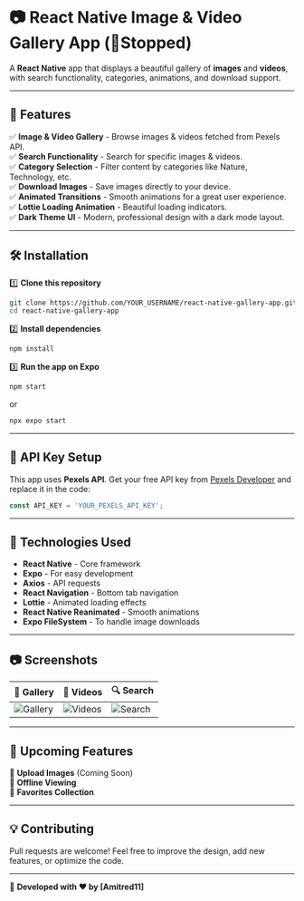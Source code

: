 # 📷 **React Native Image & Video Gallery App**  **(🔴Stopped)**

A **React Native** app that displays a beautiful gallery of **images** and **videos**, with search functionality, categories, animations, and download support.

---

## 🚀 **Features**
✅ **Image & Video Gallery** - Browse images & videos fetched from Pexels API.  
✅ **Search Functionality** - Search for specific images & videos.  
✅ **Category Selection** - Filter content by categories like Nature, Technology, etc.  
✅ **Download Images** - Save images directly to your device.  
✅ **Animated Transitions** - Smooth animations for a great user experience.  
✅ **Lottie Loading Animation** - Beautiful loading indicators.  
✅ **Dark Theme UI** - Modern, professional design with a dark mode layout.  

---

## 🛠 **Installation**
1️⃣ **Clone this repository**  
```bash
git clone https://github.com/YOUR_USERNAME/react-native-gallery-app.git
cd react-native-gallery-app
```

2️⃣ **Install dependencies**  
```bash
npm install
```

3️⃣ **Run the app on Expo**  
```bash
npm start
```
or  
```bash
npx expo start
```

---

## 🔑 **API Key Setup**
This app uses **Pexels API**. Get your free API key from [Pexels Developer](https://www.pexels.com/api/) and replace it in the code:

```javascript
const API_KEY = 'YOUR_PEXELS_API_KEY';
```

---

## 📌 **Technologies Used**
- **React Native** - Core framework  
- **Expo** - For easy development  
- **Axios** - API requests  
- **React Navigation** - Bottom tab navigation  
- **Lottie** - Animated loading effects  
- **React Native Reanimated** - Smooth animations  
- **Expo FileSystem** - To handle image downloads  

---

## 📷 **Screenshots**
| 📸 Gallery | 🎥 Videos | 🔍 Search |
|------------|----------|----------|
| ![Gallery](https://via.placeholder.com/300x600) | ![Videos](https://via.placeholder.com/300x600) | ![Search](https://via.placeholder.com/300x600) |

---

## 🔄 **Upcoming Features**
🚧 **Upload Images** (Coming Soon)  
🚧 **Offline Viewing**  
🚧 **Favorites Collection**  

---

## 💡 **Contributing**
Pull requests are welcome! Feel free to improve the design, add new features, or optimize the code.  

---



🔗 **Developed with ❤️ by [Amitred11]**
